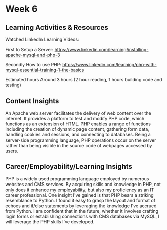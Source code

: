 # Week 6
## Learning Activities & Resources
Watched LinkedIn Learning Videos:

First to Setup a Server:
https://www.linkedin.com/learning/installing-apache-mysql-and-php-3

Secondly How to use PHP:
https://www.linkedin.com/learning/php-with-mysql-essential-training-1-the-basics


Estimated hours
Around 3 hours (2 hour reading, 1 hours building code and testing)

## Content Insights
An Apache web server facilitates the delivery of web content over the internet. It provides a platform to test and modify PHP code, which functions as an extension of HTML. PHP enables a range of functions including the creation of dynamic page content, gathering form data, handling cookies and sessions, and connecting to databases. Being a server-side programming language, PHP operations occur on the server rather than being visible in the source code of webpages accessed by users.

## Career/Employability/Learning Insights
PHP is a widely used programming language employed by numerous websites and CMS services. By acquiring skills and knowledge in PHP, not only does it enhance my employability, but also my proficiency as an IT career professional. One insight I've gained is that PHP bears a striking resemblance to Python. I found it easy to grasp the layout and format of echoes and if/else statements by leveraging the knowledge I've accrued from Python. I am confident that in the future, whether it involves crafting login forms or establishing connections with CMS databases via MySQL, I will leverage the PHP skills I've developed.
